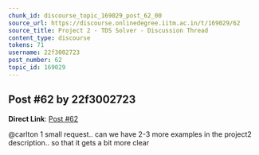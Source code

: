 ```yaml
---
chunk_id: discourse_topic_169029_post_62_00
source_url: https://discourse.onlinedegree.iitm.ac.in/t/169029/62
source_title: Project 2 - TDS Solver - Discussion Thread
content_type: discourse
tokens: 71
username: 22f3002723
post_number: 62
topic_id: 169029
---
```


## Post #62 by 22f3002723

**Direct Link**: [Post #62](https://discourse.onlinedegree.iitm.ac.in/t/169029/62)

@carlton 1 small request.. can we have 2-3 more examples in the project2 description.. so that it gets a bit more clear
